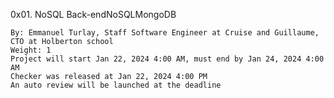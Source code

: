 0x01. NoSQL
Back-endNoSQLMongoDB

    By: Emmanuel Turlay, Staff Software Engineer at Cruise and Guillaume, CTO at Holberton school
    Weight: 1
    Project will start Jan 22, 2024 4:00 AM, must end by Jan 24, 2024 4:00 AM
    Checker was released at Jan 22, 2024 4:00 PM
    An auto review will be launched at the deadline
